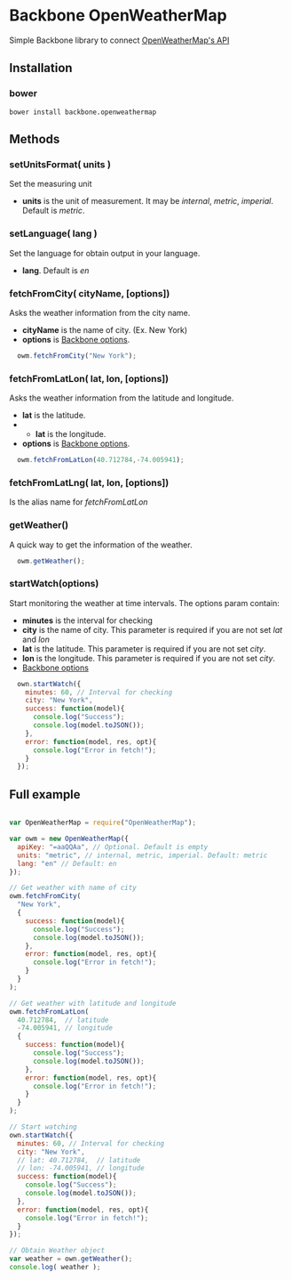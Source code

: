 # Backbone OpenWeatherMap
Simple Backbone library to connect [OpenWeatherMap's API](http://openweathermap.org/current)

## Installation

### bower

```
bower install backbone.openweathermap
```

## Methods

### setUnitsFormat( units )
Set the measuring unit

- **units** is the unit of measurement. It may be *internal*, *metric*, *imperial*. Default is *metric*.

### setLanguage( lang )
Set the language for obtain output in your language.

- **lang**. Default is *en*

### fetchFromCity( cityName, [options])
Asks the weather information from the city name.

- **cityName** is the name of city. (Ex. New York)
- **options** is [Backbone options](http://backbonejs.org/#Model-fetch).

```javascript
  owm.fetchFromCity("New York");
```

### fetchFromLatLon( lat, lon, [options])
Asks the weather information from the latitude and longitude.

- **lat** is the latitude.
- - **lat** is the longitude.
- **options** is [Backbone options](http://backbonejs.org/#Model-fetch).

```javascript
  owm.fetchFromLatLon(40.712784,-74.005941);
```

### fetchFromLatLng( lat, lon, [options])
Is the alias name for *fetchFromLatLon*

### getWeather()
A quick way to get the information of the weather.

```javascript
  owm.getWeather();
```

### startWatch(options)
Start monitoring the weather at time intervals.
The options param contain:

- **minutes** is the interval for checking
- **city** is the name of city. This parameter is required if you are not set *lat* and *lon*
- **lat** is the latitude. This parameter is required if you are not set *city*.
- **lon** is the longitude. This parameter is required if you are not set *city*.
- [Backbone options](http://backbonejs.org/#Model-fetch)

```javascript
  own.startWatch({
    minutes: 60, // Interval for checking
    city: "New York",
    success: function(model){
      console.log("Success");
      console.log(model.toJSON());
    },
    error: function(model, res, opt){
      console.log("Error in fetch!");
    }
  });
```


## Full example

```javascript

var OpenWeatherMap = require("OpenWeatherMap");

var owm = new OpenWeatherMap({
  apiKey: "=aaQQAa", // Optional. Default is empty
  units: "metric", // internal, metric, imperial. Default: metric
  lang: "en" // Default: en
});

// Get weather with name of city
owm.fetchFromCity( 
  "New York", 
  { 
    success: function(model){
      console.log("Success");
      console.log(model.toJSON());
    },
    error: function(model, res, opt){
      console.log("Error in fetch!");
    }
  }
);

// Get weather with latitude and longitude
owm.fetchFromLatLon( 
  40.712784,  // latitude
  -74.005941, // longitude
  { 
    success: function(model){
      console.log("Success");
      console.log(model.toJSON());
    },
    error: function(model, res, opt){
      console.log("Error in fetch!");
    }
  }
);

// Start watching
own.startWatch({
  minutes: 60, // Interval for checking
  city: "New York",
  // lat: 40.712784,  // latitude
  // lon: -74.005941, // longitude
  success: function(model){
    console.log("Success");
    console.log(model.toJSON());
  },
  error: function(model, res, opt){
    console.log("Error in fetch!");
  }
});

// Obtain Weather object
var weather = own.getWeather();
console.log( weather );

```

